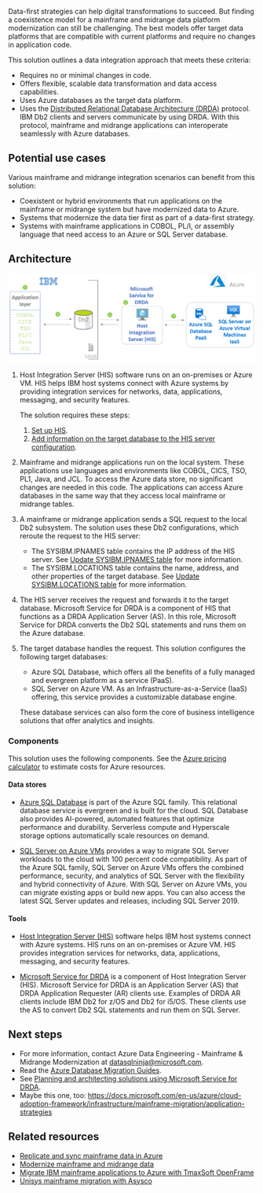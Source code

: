 Data-first strategies can help digital transformations to succeed. But finding a coexistence model for a mainframe and midrange data platform modernization can still be challenging. The best models offer target data platforms that are compatible with current platforms and require no changes in application code.

This solution outlines a data integration approach that meets these criteria:

- Requires no or minimal changes in code.
- Offers flexible, scalable data transformation and data access capabilities.
- Uses Azure databases as the target data platform.
- Uses the [Distributed Relational Database Architecture (DRDA)][DRDA] protocol. IBM Db2 clients and servers communicate by using DRDA. With this protocol, mainframe and midrange applications can interoperate seamlessly with Azure databases.

## Potential use cases

Various mainframe and midrange integration scenarios can benefit from this solution:

- Coexistent or hybrid environments that run applications on the mainframe or midrange system but have modernized data to Azure.
- Systems that modernize the data tier first as part of a data-first strategy.
- Systems with mainframe applications in COBOL, PL/I, or assembly language that need access to an Azure or SQL Server database.

## Architecture

![Diagram showing the three steps of migrating on-premises files to Azure: moving, conversion and transformation, and storing in persistent storage.](../media/mainframe-azure-data-integration-architecture.png)

1. Host Integration Server (HIS) software runs on an on-premises or Azure VM. HIS helps IBM host systems connect with Azure systems by providing integration services for networks, data, applications, messaging, and security features.

   The solution requires these steps:

   1. [Set up HIS][Install and configure HIS 2020].
   1. [Add information on the target database to the HIS server configuration][Configuring SQL Server Connections].

1. Mainframe and midrange applications run on the local system. These applications use languages and environments like COBOL, CICS, TSO, PL1, Java, and JCL. To access the Azure data store, no significant changes are needed in this code. The applications can access Azure databases in the same way that they access local mainframe or midrange tables.

1. A mainframe or midrange application sends a SQL request to the local Db2 subsystem. The solution uses these Db2 configurations, which reroute the request to the HIS server:

   - The SYSIBM.IPNAMES table contains the IP address of the HIS server. See [Update SYSIBM.IPNAMES table](https://docs.microsoft.com/host-integration-server/core/configuring-db2-for-z-os#updating-sysibmipnames-table) for more information.
   - The SYSIBM.LOCATIONS table contains the name, address, and other properties of the target database. See [Update SYSIBM.LOCATIONS table](https://docs.microsoft.com/host-integration-server/core/configuring-db2-for-z-os#updating-sysibmlocations-table) for more information.

1. The HIS server receives the request and forwards it to the target database. Microsoft Service for DRDA is a component of HIS that functions as a DRDA Application Server (AS). In this role, Microsoft Service for DRDA converts the Db2 SQL statements and runs them on the Azure database.

1. The target database handles the request. This solution configures the following target databases:

   - Azure SQL Database, which offers all the benefits of a fully managed and evergreen platform as a service (PaaS).
   - SQL Server on Azure VM. As an Infrastructure-as-a-Service (IaaS) offering, this service provides a customizable database engine.
   
   These database services can also form the core of business intelligence solutions that offer analytics and insights.

### Components

This solution uses the following components. See the [Azure pricing calculator][Azure pricing calculator] to estimate costs for Azure resources.

#### Data stores

- [Azure SQL Database][What is Azure SQL Database?] is part of the Azure SQL family. This relational database service is evergreen and is built for the cloud. SQL Database also provides AI-powered, automated features that optimize performance and durability. Serverless compute and Hyperscale storage options automatically scale resources on demand.

- [SQL Server on Azure VMs][What is SQL Server on Azure Virtual Machines (Windows)] provides a way to migrate SQL Server workloads to the cloud with 100 percent code compatibility. As part of the Azure SQL family, SQL Server on Azure VMs offers the combined performance, security, and analytics of SQL Server with the flexibility and hybrid connectivity of Azure. With SQL Server on Azure VMs, you can migrate existing apps or build new apps. You can also access the latest SQL Server updates and releases, including SQL Server 2019.

#### Tools

- [Host Integration Server (HIS)][What is HIS] software helps IBM host systems connect with Azure systems. HIS runs on an on-premises or Azure VM. HIS provides integration services for networks, data, applications, messaging, and security features.

- [Microsoft Service for DRDA][Microsoft Service for DRDA] is a component of Host Integration Server (HIS). Microsoft Service for DRDA is an Application Server (AS) that DRDA Application Requester (AR) clients use. Examples of DRDA AR clients include IBM Db2 for z/OS and Db2 for i5/OS. These clients use the AS to convert Db2 SQL statements and run them on SQL Server.

## Next steps

- For more information, contact Azure Data Engineering - Mainframe & Midrange Modernization at [datasqlninja@microsoft.com][Email address for information on mainframe modernization].
- Read the [Azure Database Migration Guides][Azure Database Migration Guides].
- See [Planning and architecting solutions using Microsoft Service for DRDA][Planning and Architecting Solutions Using Microsoft Service for DRDA].
- Maybe this one, too: https://docs.microsoft.com/en-us/azure/cloud-adoption-framework/infrastructure/mainframe-migration/application-strategies


[Email address for information on mainframe modernization]: mailto:datasqlninja@microsoft.com
[Azure Database Migration Guides]: /data-migration/
[Planning and Architecting Solutions Using Microsoft Service for DRDA]: /host-integration-server/core/planning-and-architecting-solutions-using-microsoft-service-for-drda

## Related resources

- [Replicate and sync mainframe data in Azure](/azure/architecture/reference-architectures/migration/sync-mainframe-data-with-azure)
- [Modernize mainframe and midrange data](/azure/architecture/reference-architectures/migration/modernize-mainframe-data-to-azure)
- [Migrate IBM mainframe applications to Azure with TmaxSoft OpenFrame](/azure/architecture/solution-ideas/articles/migrate-mainframe-apps-with-tmaxsoft-openframe)
- [Unisys mainframe migration with Asysco](/azure/architecture/reference-architectures/migration/unisys-mainframe-migration)





[Azure pricing calculator]: https://azure.microsoft.com/pricing/calculator
[Configuring SQL Server Connections]: https://docs.microsoft.com/host-integration-server/core/configuring-sql-server-connections
[DRDA]: https://en.wikipedia.org/wiki/DRDA
[Install and configure HIS 2020]: https://docs.microsoft.com/host-integration-server/install-and-config-guides/installing-his-2020
[Microsoft Service for DRDA]: host-integration-server/what-is-his#Data
[What is Azure SQL Database?]: /azure/azure-sql/database/sql-database-paas-overview
[What is HIS]: /host-integration-server/what-is-his
[What is SQL Server on Azure Virtual Machines (Windows)]: /azure/azure-sql/virtual-machines/windows/sql-server-on-azure-vm-iaas-what-is-overview
